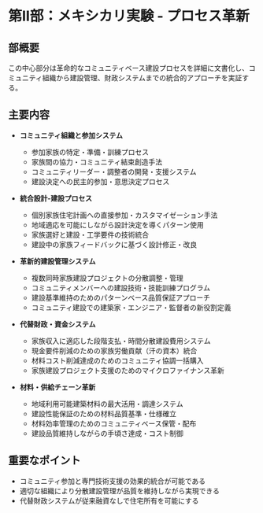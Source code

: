 # 第II部：メキシカリ実験 - プロセス革新

## 部概要
この中心部分は革命的なコミュニティベース建設プロセスを詳細に文書化し、コミュニティ組織から建設管理、財政システムまでの統合的アプローチを実証する。

## 主要内容
- **コミュニティ組織と参加システム**
  - 参加家族の特定・準備・訓練プロセス
  - 家族間の協力・コミュニティ結束創造手法
  - コミュニティリーダー・調整者の開発・支援システム
  - 建設決定への民主的参加・意思決定プロセス

- **統合設計-建設プロセス**
  - 個別家族住宅計画への直接参加・カスタマイゼーション手法
  - 地域適応を可能にしながら設計決定を導くパターン使用
  - 家族選好と建設・工学要件の技術統合
  - 建設中の家族フィードバックに基づく設計修正・改良

- **革新的建設管理システム**
  - 複数同時家族建設プロジェクトの分散調整・管理
  - コミュニティメンバーへの建設技術・技能訓練プログラム
  - 建設基準維持のためのパターンベース品質保証アプローチ
  - コミュニティ建設での建築家・エンジニア・監督者の新役割定義

- **代替財政・資金システム**
  - 家族収入に適応した段階支払・時間分散建設費用システム
  - 現金要件削減のための家族労働貢献（汗の資本）統合
  - 材料コスト削減達成のためのコミュニティ協調一括購入
  - 家族建設プロジェクト支援のためのマイクロファイナンス革新

- **材料・供給チェーン革新**
  - 地域利用可能建築材料の最大活用・調達システム
  - 建設性能保証のための材料品質基準・仕様確立
  - 材料効率管理のためのコミュニティベース保管・配布
  - 建設品質維持しながらの手頃さ達成・コスト制御

## 重要なポイント
- コミュニティ参加と専門技術支援の効果的統合が可能である
- 適切な組織により分散建設管理が品質を維持しながら実現できる
- 代替財政システムが従来融資なしで住宅所有を可能にする